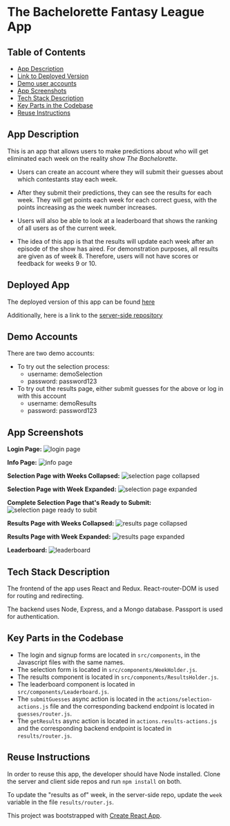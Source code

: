 # The Bachelorette Fantasy League App


## Table of Contents


- [App Description](#app-description)
- [Link to Deployed Version](#deployed-version)
- [Demo user accounts](#demo-accounts)
- [App Screenshots](#app-screenshots)
- [Tech Stack Description](#tech-stack-description)
- [Key Parts in the Codebase](#key-parts-in-the-codebase)
- [Reuse Instructions](#reuse-instructions)

## App Description

This is an app that allows users to make predictions about who will get eliminated each week on the reality show <i>The Bachelorette</i>.

- Users can create an account where they will submit their guesses about which contestants stay each week. 

- After they submit their predictions, they can see the results for each week. They will get points each week for each correct guess, with the points increasing as the week number increases.

- Users will also be able to look at a leaderboard that shows the ranking of all users as of the current week.

- The idea of this app is that the results will update each week after an episode of the show has aired. For demonstration purposes, all results are given as of week 8. Therefore, users will not have scores or feedback for weeks 9 or 10.

## Deployed App

The deployed version of this app can be found [here](https://cryptic-bayou-79108.herokuapp.com/)

Additionally, here is a link to the [server-side repository](https://github.com/thinkful-ei24/cameron-fullstack-capstone-server)

## Demo Accounts
There are two demo accounts:
- To try out the selection process:
  - username: demoSelection
  - password: password123
- To try out the results page, either submit guesses for the above or log in with this account
  - username: demoResults
  - password: password123  

## App Screenshots
**Login Page:**
![login page](public/images/login-page.png)

**Info Page:**
![info page](public/images/info-page.png)

**Selection Page with Weeks Collapsed:**
![selection page collapsed](public/images/selection-page.png)

**Selection Page with Week Expanded:**
![selection page expanded](public/images/open-selection-page.png)

**Complete Selection Page that's Ready to Submit:**
![selection page ready to subit](public/images/ready-to-submit.png)

**Results Page with Weeks Collapsed:**
![results page collapsed](public/images/results-collapsed.png)

**Results Page with Week Expanded:**
![results page expanded](public/images/results-expanded.png)

**Leaderboard:**
![leaderboard](public/images/leaderboard.png)

## Tech Stack Description
The frontend of the app uses React and Redux. React-router-DOM is used for routing and redirecting. 

The backend uses Node, Express, and a Mongo database. Passport is used for authentication.

## Key Parts in the Codebase
- The login and signup forms are located in `src/components`, in the Javascript files with the same names.
- The selection form is located in `src/components/WeekHolder.js`.
- The results component is located in `src/components/ResultsHolder.js`.
- The leaderboard component is located in `src/components/Leaderboard.js`.
- The `submitGuesses` async action is located in the `actions/selection-actions.js` file and the corresponding backend endpoint is located in `guesses/router.js`.
- The `getResults` async action is located in `actions.results-actions.js` and the corresponding backend endpoint is located in `results/router.js`.

## Reuse Instructions

In order to reuse this app, the developer should have Node installed. Clone the server and client side repos and run `npm install` on both. 

To update the "results as of" week, in the server-side repo, update the `week` variable in the file `results/router.js`.


This project was bootstrapped with [Create React App](https://github.com/facebook/create-react-app).